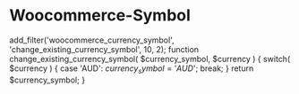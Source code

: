 # Woocommerce-Symbol
add_filter('woocommerce_currency_symbol', 'change_existing_currency_symbol', 10, 2);  function change_existing_currency_symbol( $currency_symbol, $currency ) {      switch( $currency ) {           case 'AUD': $currency_symbol = 'AUD$'; break;      }      return $currency_symbol; }
